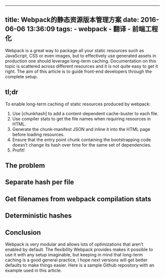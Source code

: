 

---
title: Webpack的静态资源版本管理方案
date: 2016-06-06 13:36:09
tags:
    - webpack
    - 翻译
    - 前端工程化
---
Webpack is a great way to package all your static resources such as JavaScript, CSS or even images, but to effectively use generated assets in production one should leverage long-term caching. Documentation on this topic is scattered across different resources and it is not quite easy to get it right. The aim of this article is to guide front-end developers through the complete setup.

## tl;dr
To enable long-term caching of static resources produced by webpack:
1. Use [chunkhash] to add a content-dependent cache-buster to each file.
2. Use compiler stats to get the file names when requiring resources in HTML.
3. Generate the chunk-manifest JSON and inline it into the HTML page before loading resources.
4. Ensure that the entry point chunk containing the bootstrapping code doesn’t change its hash over time for the same set of dependencies.
5. Profit!


## The problem
## Separate hash per file
## Get filenames from webpack compilation stats
## Deterministic hashes
## Conclusion
Webpack is very modular and allows lots of optimizations that aren’t enabled by default. The flexibility Webpack provides makes it possible to use it with any setup imaginable, but keeping in mind that long-term caching is a good general practice, I hope next versions will get better defaults to make things easier. Here is a sample Github repository with an example used in this article.